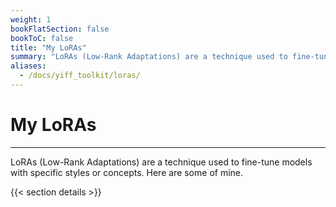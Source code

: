 ```yaml
---
weight: 1
bookFlatSection: false
bookToC: false
title: "My LoRAs"
summary: "LoRAs (Low-Rank Adaptations) are a technique used to fine-tune models with specific styles or concepts. Here are some of mine."
aliases:
  - /docs/yiff_toolkit/loras/
---
```


<!--markdownlint-disable MD025 -->

# My LoRAs

---

LoRAs (Low-Rank Adaptations) are a technique used to fine-tune models with specific styles or concepts. Here are some of mine.

{{< section details >}}
